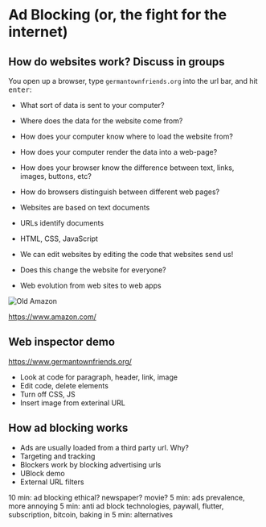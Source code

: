 # Ad Blocking (or, the fight for the internet)

## How do websites work? Discuss in groups

You open up a browser, type `germantownfriends.org` into the url bar, and
hit <kbd>enter</kbd>:

- What sort of data is sent to your computer?
- Where does the data for the website come from?
- How does your computer know where to load the website from?
- How does your computer render the data into a web-page?
- How does your browser know the difference between text, links, images, buttons, etc?
- How do browsers distinguish between different web pages?

- Websites are based on text documents
- URLs identify documents
- HTML, CSS, JavaScript
- We can edit websites by editing the code that websites send us!
- Does this change the website for everyone?
- Web evolution from web sites to web apps

![Old Amazon](https://www.webdesignmuseum.org/uploaded/timeline/amazon/amazon-1997.png)

https://www.amazon.com/

## Web inspector demo

https://www.germantownfriends.org/

- Look at code for paragraph, header, link, image
- Edit code, delete elements
- Turn off CSS, JS
- Insert image from exterinal URL

## How ad blocking works

- Ads are usually loaded from a third party url. Why?
- Targeting and tracking
- Blockers work by blocking advertising urls
- UBlock demo
- External URL filters

10 min: ad blocking ethical? newspaper? movie?
5 min: ads prevalence, more annoying
5 min: anti ad block technologies, paywall, flutter, subscription, bitcoin, baking in
5 min: alternatives